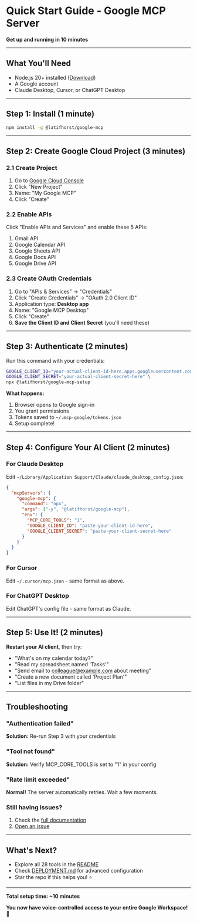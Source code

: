 # Quick Start Guide - Google MCP Server

**Get up and running in 10 minutes**

---

## What You'll Need

- Node.js 20+ installed ([Download](https://nodejs.org/))
- A Google account
- Claude Desktop, Cursor, or ChatGPT Desktop

---

## Step 1: Install (1 minute)

```bash
npm install -g @latifhorst/google-mcp
```

---

## Step 2: Create Google Cloud Project (3 minutes)

### 2.1 Create Project

1. Go to [Google Cloud Console](https://console.cloud.google.com)
2. Click "New Project"
3. Name: "My Google MCP"
4. Click "Create"

### 2.2 Enable APIs

Click "Enable APIs and Services" and enable these 5 APIs:
1. Gmail API
2. Google Calendar API
3. Google Sheets API
4. Google Docs API
5. Google Drive API

### 2.3 Create OAuth Credentials

1. Go to "APIs & Services" → "Credentials"
2. Click "Create Credentials" → "OAuth 2.0 Client ID"
3. Application type: **Desktop app**
4. Name: "Google MCP Desktop"
5. Click "Create"
6. **Save the Client ID and Client Secret** (you'll need these)

---

## Step 3: Authenticate (2 minutes)

Run this command with your credentials:

```bash
GOOGLE_CLIENT_ID="your-actual-client-id-here.apps.googleusercontent.com" \
GOOGLE_CLIENT_SECRET="your-actual-client-secret-here" \
npx @latifhorst/google-mcp-setup
```

**What happens:**
1. Browser opens to Google sign-in
2. You grant permissions
3. Tokens saved to `~/.mcp-google/tokens.json`
4. Setup complete!

---

## Step 4: Configure Your AI Client (2 minutes)

### For Claude Desktop

Edit `~/Library/Application Support/Claude/claude_desktop_config.json`:

```json
{
  "mcpServers": {
    "google-mcp": {
      "command": "npx",
      "args": ["-y", "@latifhorst/google-mcp"],
      "env": {
        "MCP_CORE_TOOLS": "1",
        "GOOGLE_CLIENT_ID": "paste-your-client-id-here",
        "GOOGLE_CLIENT_SECRET": "paste-your-client-secret-here"
      }
    }
  }
}
```

### For Cursor

Edit `~/.cursor/mcp.json` - same format as above.

### For ChatGPT Desktop

Edit ChatGPT's config file - same format as Claude.

---

## Step 5: Use It! (2 minutes)

**Restart your AI client**, then try:

- "What's on my calendar today?"
- "Read my spreadsheet named 'Tasks'"
- "Send email to colleague@example.com about meeting"
- "Create a new document called 'Project Plan'"
- "List files in my Drive folder"

---

## Troubleshooting

### "Authentication failed"

**Solution:** Re-run Step 3 with your credentials

### "Tool not found"

**Solution:** Verify MCP_CORE_TOOLS is set to "1" in your config

### "Rate limit exceeded"

**Normal!** The server automatically retries. Wait a few moments.

### Still having issues?

1. Check the [full documentation](./README.md)
2. [Open an issue](https://github.com/chieflatif/google-mcp/issues)

---

## What's Next?

- Explore all 28 tools in the [README](./README.md)
- Check [DEPLOYMENT.md](./DEPLOYMENT.md) for advanced configuration
- Star the repo if this helps you! ⭐

---

**Total setup time: ~10 minutes**

**You now have voice-controlled access to your entire Google Workspace! 🎉**

